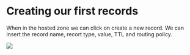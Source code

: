 # Creating our first records

When in the hosted zone we can click on create a new record.
We can insert the record name, recort type, value, TTL and routing policy.

![](2022-02-08-06-16-33.png)